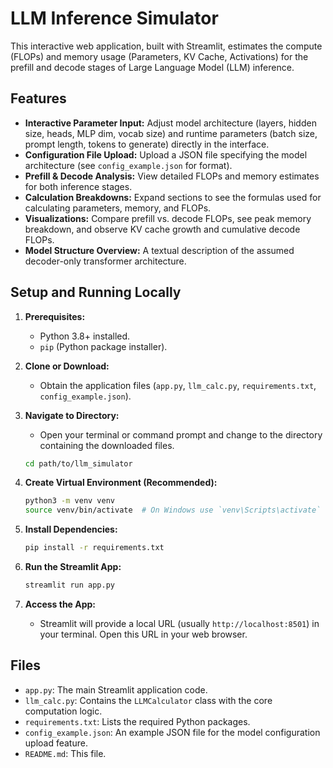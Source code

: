 # LLM Inference Simulator

This interactive web application, built with Streamlit, estimates the compute (FLOPs) and memory usage (Parameters, KV Cache, Activations) for the prefill and decode stages of Large Language Model (LLM) inference.

## Features

*   **Interactive Parameter Input:** Adjust model architecture (layers, hidden size, heads, MLP dim, vocab size) and runtime parameters (batch size, prompt length, tokens to generate) directly in the interface.
*   **Configuration File Upload:** Upload a JSON file specifying the model architecture (see `config_example.json` for format).
*   **Prefill & Decode Analysis:** View detailed FLOPs and memory estimates for both inference stages.
*   **Calculation Breakdowns:** Expand sections to see the formulas used for calculating parameters, memory, and FLOPs.
*   **Visualizations:** Compare prefill vs. decode FLOPs, see peak memory breakdown, and observe KV cache growth and cumulative decode FLOPs.
*   **Model Structure Overview:** A textual description of the assumed decoder-only transformer architecture.

## Setup and Running Locally

1.  **Prerequisites:**
    *   Python 3.8+ installed.
    *   `pip` (Python package installer).

2.  **Clone or Download:**
    *   Obtain the application files (`app.py`, `llm_calc.py`, `requirements.txt`, `config_example.json`).

3.  **Navigate to Directory:**
    *   Open your terminal or command prompt and change to the directory containing the downloaded files.
    ```bash
    cd path/to/llm_simulator
    ```

4.  **Create Virtual Environment (Recommended):**
    ```bash
    python3 -m venv venv
    source venv/bin/activate  # On Windows use `venv\Scripts\activate`
    ```

5.  **Install Dependencies:**
    ```bash
    pip install -r requirements.txt
    ```

6.  **Run the Streamlit App:**
    ```bash
    streamlit run app.py
    ```

7.  **Access the App:**
    *   Streamlit will provide a local URL (usually `http://localhost:8501`) in your terminal. Open this URL in your web browser.

## Files

*   `app.py`: The main Streamlit application code.
*   `llm_calc.py`: Contains the `LLMCalculator` class with the core computation logic.
*   `requirements.txt`: Lists the required Python packages.
*   `config_example.json`: An example JSON file for the model configuration upload feature.
*   `README.md`: This file.

